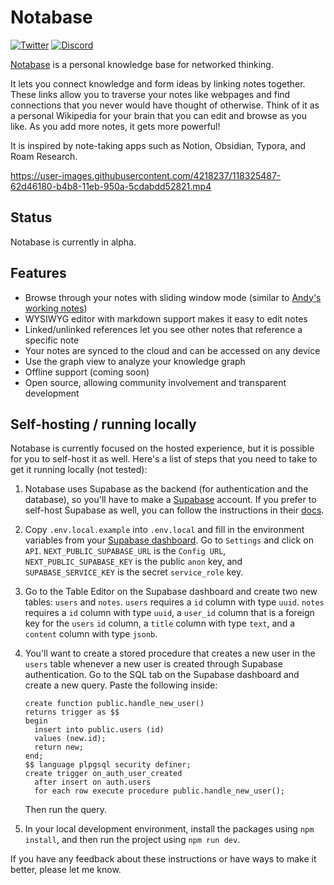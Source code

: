 # Notabase

[![Twitter](https://img.shields.io/twitter/follow/notabase?style=social)](https://twitter.com/notabase)
[![Discord](https://img.shields.io/discord/852987194619985990?label=discord&logo=discord)](https://discord.gg/BQKNRu7nv5)

[Notabase](https://notabase.io) is a personal knowledge base for networked thinking.

It lets you connect knowledge and form ideas by linking notes together. These links allow you to traverse your notes like webpages and find connections that you never would have thought of otherwise. Think of it as a personal Wikipedia for your brain that you can edit and browse as you like. As you add more notes, it gets more powerful!

It is inspired by note-taking apps such as Notion, Obsidian, Typora, and Roam Research.

https://user-images.githubusercontent.com/4218237/118325487-62d46180-b4b8-11eb-950a-5cdabdd52821.mp4

## Status

Notabase is currently in alpha.

## Features

- Browse through your notes with sliding window mode (similar to [Andy's working notes](https://notes.andymatuschak.org/About_these_notes))
- WYSIWYG editor with markdown support makes it easy to edit notes
- Linked/unlinked references let you see other notes that reference a specific note
- Your notes are synced to the cloud and can be accessed on any device
- Use the graph view to analyze your knowledge graph
- Offline support (coming soon)
- Open source, allowing community involvement and transparent development

## Self-hosting / running locally

Notabase is currently focused on the hosted experience, but it is possible for you to self-host it as well. Here's a list of steps that you need to take to get it running locally (not tested):

1. Notabase uses Supabase as the backend (for authentication and the database), so you'll have to make a [Supabase](https://supabase.io) account. If you prefer to self-host Supabase as well, you can follow the instructions in their [docs](https://supabase.io/docs/guides/self-hosting).
2. Copy `.env.local.example` into `.env.local` and fill in the environment variables from your [Supabase dashboard](https://app.supabase.io). Go to `Settings` and click on `API`. `NEXT_PUBLIC_SUPABASE_URL` is the `Config URL`, `NEXT_PUBLIC_SUPABASE_KEY` is the public `anon` key, and `SUPABASE_SERVICE_KEY` is the secret `service_role` key.
3. Go to the Table Editor on the Supabase dashboard and create two new tables: `users` and `notes`. `users` requires a `id` column with type `uuid`. `notes` requires a `id` column with type `uuid`, a `user_id` column that is a foreign key for the `users` `id` column, a `title` column with type `text`, and a `content` column with type `jsonb`.
4. You'll want to create a stored procedure that creates a new user in the `users` table whenever a new user is created through Supabase authentication. Go to the SQL tab on the Supabase dashboard and create a new query. Paste the following inside:

   ```
   create function public.handle_new_user()
   returns trigger as $$
   begin
     insert into public.users (id)
     values (new.id);
     return new;
   end;
   $$ language plpgsql security definer;
   create trigger on_auth_user_created
     after insert on auth.users
     for each row execute procedure public.handle_new_user();
   ```

   Then run the query.

5. In your local development environment, install the packages using `npm install`, and then run the project using `npm run dev`.

If you have any feedback about these instructions or have ways to make it better, please let me know.
